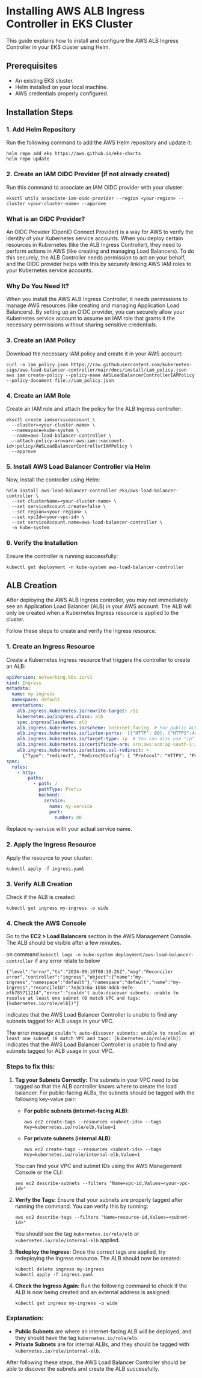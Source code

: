 
# Installing AWS ALB Ingress Controller in EKS Cluster

This guide explains how to install and configure the AWS ALB Ingress Controller in your EKS cluster using Helm.

## Prerequisites
- An existing EKS cluster.
- Helm installed on your local machine.
- AWS credentials properly configured.

## Installation Steps

### 1. Add Helm Repository

Run the following command to add the AWS Helm repository and update it:

```
helm repo add eks https://aws.github.io/eks-charts
helm repo update
```

### 2. Create an IAM OIDC Provider (if not already created)

Run this command to associate an IAM OIDC provider with your cluster:

```
eksctl utils associate-iam-oidc-provider --region <your-region> --cluster <your-cluster-name> --approve
```

### What is an OIDC Provider?
An OIDC Provider (OpenID Connect Provider) is a way for AWS to verify the identity of your Kubernetes service accounts. When you deploy certain resources in Kubernetes (like the ALB Ingress Controller), they need to perform actions in AWS (like creating and managing Load Balancers). To do this securely, the ALB Controller needs permission to act on your behalf, and the OIDC provider helps with this by securely linking AWS IAM roles to your Kubernetes service accounts.

### Why Do You Need It?
When you install the AWS ALB Ingress Controller, it needs permissions to manage AWS resources (like creating and managing Application Load Balancers). By setting up an OIDC provider, you can securely allow your Kubernetes service account to assume an IAM role that grants it the necessary permissions without sharing sensitive credentials.


### 3. Create an IAM Policy

Download the necessary IAM policy and create it in your AWS account:

```
curl -o iam_policy.json https://raw.githubusercontent.com/kubernetes-sigs/aws-load-balancer-controller/main/docs/install/iam_policy.json
aws iam create-policy --policy-name AWSLoadBalancerControllerIAMPolicy --policy-document file://iam_policy.json
```

### 4. Create an IAM Role

Create an IAM role and attach the policy for the ALB Ingress controller:

```
eksctl create iamserviceaccount \
  --cluster=<your-cluster-name> \
  --namespace=kube-system \
  --name=aws-load-balancer-controller \
  --attach-policy-arn=arn:aws:iam::<account-id>:policy/AWSLoadBalancerControllerIAMPolicy \
  --approve
```

### 5. Install AWS Load Balancer Controller via Helm

Now, install the controller using Helm:

```
helm install aws-load-balancer-controller eks/aws-load-balancer-controller \
  --set clusterName=<your-cluster-name> \
  --set serviceAccount.create=false \
  --set region=<your-region> \
  --set vpcId=<your-vpc-id> \
  --set serviceAccount.name=aws-load-balancer-controller \
  -n kube-system
```

### 6. Verify the Installation

Ensure the controller is running successfully:

```
kubectl get deployment -n kube-system aws-load-balancer-controller
```

## ALB Creation

After deploying the AWS ALB Ingress controller, you may not immediately see an Application Load Balancer (ALB) in your AWS account. The ALB will only be created when a Kubernetes Ingress resource is applied to the cluster.

Follow these steps to create and verify the Ingress resource.

### 1. Create an Ingress Resource

Create a Kubernetes Ingress resource that triggers the controller to create an ALB:

```yaml
apiVersion: networking.k8s.io/v1
kind: Ingress
metadata:
  name: my-ingress
  namespace: default
  annotations:
    alb.ingress.kubernetes.io/rewrite-target: /$1
    kubernetes.io/ingress.class: alb
    spec.ingressClassName: alb
    alb.ingress.kubernetes.io/scheme: internet-facing  # For public ALB
    alb.ingress.kubernetes.io/listen-ports: '[{"HTTP": 80}, {"HTTPS":443}]'
    alb.ingress.kubernetes.io/target-type: ip  # You can also use "ip"
    alb.ingress.kubernetes.io/certificate-arn: arn:aws:acm:ap-south-1:337909736859:certificate/d01496f1-    c218-4fc2-893a-9fd53c7b2ad6 #
    alb.ingress.kubernetes.io/actions.ssl-redirect: >
      {"Type": "redirect", "RedirectConfig": { "Protocol": "HTTPS", "Port": "443", "StatusCode": "HTTP_301" }}
spec:
  rules:
    - http:
        paths:
          - path: /
            pathType: Prefix
            backend:
              service:
                name: my-service
                port:
                  number: 80
```

Replace `my-service` with your actual service name.

### 2. Apply the Ingress Resource

Apply the resource to your cluster:

```
kubectl apply -f ingress.yaml
```

### 3. Verify ALB Creation

Check if the ALB is created:

```
kubectl get ingress my-ingress -o wide
```

### 4. Check the AWS Console

Go to the **EC2 > Load Balancers** section in the AWS Management Console. The ALB should be visible after a few minutes.



on command ```kubectl logs -n kube-system deployment/aws-load-balancer-controller``` if any error relate to below 

```
{"level":"error","ts":"2024-09-10T08:10:26Z","msg":"Reconciler error","controller":"ingress","object":{"name":"my-ingress","namespace":"default"},"namespace":"default","name":"my-ingress","reconcileID":"7e3c3c6a-1b58-4dcb-9e7e-efb785711214","error":"couldn't auto-discover subnets: unable to resolve at least one subnet (0 match VPC and tags: [kubernetes.io/role/elb])"}
```
indicates that the AWS Load Balancer Controller is unable to find any subnets tagged for ALB usage in your VPC.



The error message `couldn't auto-discover subnets: unable to resolve at least one subnet (0 match VPC and tags: [kubernetes.io/role/elb])` indicates that the AWS Load Balancer Controller is unable to find any subnets tagged for ALB usage in your VPC.

### Steps to fix this:

1. **Tag your Subnets Correctly:**
   The subnets in your VPC need to be tagged so that the ALB controller knows where to create the load balancer. For public-facing ALBs, the subnets should be tagged with the following key-value pair:

   - **For public subnets (internet-facing ALB)**:
     ```
     aws ec2 create-tags --resources <subnet-ids> --tags Key=kubernetes.io/role/elb,Value=1
     ```

   - **For private subnets (internal ALB)**:
     ```
     aws ec2 create-tags --resources <subnet-ids> --tags Key=kubernetes.io/role/internal-elb,Value=1
     ```

   You can find your VPC and subnet IDs using the AWS Management Console or the CLI:

   ```
   aws ec2 describe-subnets --filters "Name=vpc-id,Values=<your-vpc-id>"
   ```

2. **Verify the Tags:**
   Ensure that your subnets are properly tagged after running the command. You can verify this by running:

   ```
   aws ec2 describe-tags --filters "Name=resource-id,Values=<subnet-id>"
   ```

   You should see the tag `kubernetes.io/role/elb` or `kubernetes.io/role/internal-elb` applied.

3. **Redeploy the Ingress:**
   Once the correct tags are applied, try redeploying the Ingress resource. The ALB should now be created:

   ```
   kubectl delete ingress my-ingress
   kubectl apply -f ingress.yaml
   ```

4. **Check the Ingress Again:**
   Run the following command to check if the ALB is now being created and an external address is assigned:

   ```
   kubectl get ingress my-ingress -o wide
   ```

### Explanation:
- **Public Subnets** are where an internet-facing ALB will be deployed, and they should have the tag `kubernetes.io/role/elb`.
- **Private Subnets** are for internal ALBs, and they should be tagged with `kubernetes.io/role/internal-elb`.

After following these steps, the AWS Load Balancer Controller should be able to discover the subnets and create the ALB successfully.

